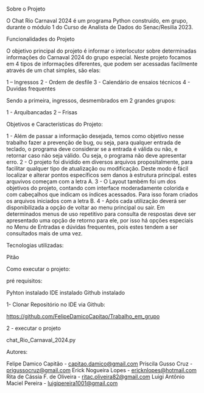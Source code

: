 Sobre o Projeto

O Chat Rio Carnaval 2024 é um programa Python construído, em grupo, durante o módulo 1 do Curso de Analista de Dados do Senac/Resilia 2023.

Funcionalidades do Projeto

O objetivo principal do projeto é informar o interlocutor sobre determinadas informações do Carnaval 2024 do grupo especial. Neste projeto focamos em 4 tipos de informações diferentes, que podem ser acessadas facilmente através de um chat simples, são elas:

1 – Ingressos
2 - Ordem de desfile
3 - Calendário de ensaios técnicos
4 - Duvidas frequentes

Sendo a primeira, ingressos, desmembrados em 2 grandes grupos:

1 - Arquibancadas
2 – Frisas

Objetivos e Características do Projeto:

1 - Além de passar a informação desejada, temos como objetivo nesse trabalho fazer a prevenção de bug, ou seja, para qualquer entrada de teclado, o programa deve considerar se a entrada é válida ou não, e retornar caso não seja válido. Ou seja, o programa não deve apresentar erro.
2 - O projeto foi dividido em diversos arquivos propositalmente, para facilitar qualquer tipo de atualização ou modificação. Deste modo é fácil localizar e alterar pontos específicos sem danos à estrutura principal. estes arquvivos começam com a letra A.
3 - O Layout também foi um dos objetivos do projeto, contando com interface moderadamente colorida e com cabeçalhos que indicam os índices acessados. Para isso foram criados os arquivos iniciados com a letra B.
4 - Após cada utilização deverá ser disponibilizada a opção de voltar ao menu principal ou sair. Em determinados menus de uso repetitivo para consulta de respostas deve ser apresentado uma opção de retorno para ele, por isso há opções especiais no Menu de Entradas e dúvidas frequentes, pois estes tendem a ser consultados mais de uma vez.

Tecnologias utilizadas:

Pitão

Como executar o projeto:

pré requisitos:

Pyhton instalado
IDE instalado
Github instalado

1- Clonar Repositório no IDE via Github:

https://github.com/FelipeDamicoCapitao/Trabalho_em_grupo

2 - executar o projeto

chat_Rio_Carnaval_2024.py


Autores:


Felipe Damico Capitão - capitao.damico@gmail.com
Priscila Gusso Cruz - prigussocruz@gmail.com
Erick Nogueira Lopes - ericknlopes@hotmail.com
Rita de Cássia F. de Oliveira - ritac.oliveira82@gmail.com
Luigi Antônio Maciel Pereira - luigipereira1001@gmail.com
